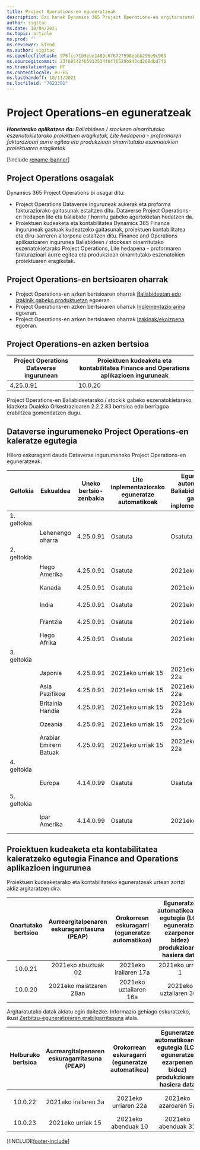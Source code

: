 ```yaml
---
title: Project Operations-en eguneratzeak
description: Gai honek Dynamics 365 Project Operations-en argitaratutako bertsioei buruzko informazioa eskaintzen du.
author: sigitac
ms.date: 10/04/2021
ms.topic: article
ms.prod: ''
ms.reviewer: kfend
ms.author: sigitac
ms.openlocfilehash: 970fcc71b3ebe1489c676727598ebbb296e9c989
ms.sourcegitcommit: 23f68542fb5913534f0f76529b843cd268dbd7f6
ms.translationtype: HT
ms.contentlocale: eu-ES
ms.lasthandoff: 10/11/2021
ms.locfileid: "7623301"
---
```

# <a name="project-operations-updates"></a>Project Operations-en eguneratzeak

_**Honetarako aplikatzen da:** Baliabideen / stockean oinarritutako eszenatokietarako proiektuen eragiketak, Lite hedapena - proformaren fakturazioari aurre egitea eta produkzioan oinarritutako eszenatokien proiektuaren eragiketak_

[!include [rename-banner](~/includes/cc-data-platform-banner.md)]

## <a name="project-operations-components"></a>Project Operations osagaiak

Dynamics 365 Project Operations bi osagai ditu:

- Project Operations Dataverse inguruneak aukerak eta proforma fakturaziorako gaitasunak estaltzen ditu. Dataverse Project Operations-en hedapen lite eta baliabide / hornitu gabeko agertokietan hedatzen da.
- Proiektuen kudeaketa eta kontabilitatea Dynamics 365 Finance inguruneak gastuak kudeatzeko gaitasunak, proiektuen kontabilitatea eta diru-sarreren aitorpena estaltzen ditu. Finance and Operations aplikazioaren ingurunea Baliabideen / stockean oinarritutako eszenatokietarako Project Operations, Lite hedapena - proformaren fakturazioari aurre egitea eta produkzioan oinarritutako eszenatokien proiektuaren eragiketak.

## <a name="project-operations-release-notes"></a>Project Operations-en bertsioaren oharrak
- Project Operations-en azken bertsioaren oharrak [Baliabideetan edo izakinik gabeko produktuetan](whats-new-oct-2021-resource-based.md) egoeran.
- Project Operations-en azken bertsioaren oharrak [Inplementazio arina](../pro/whats-new/whats-new-oct-2021-lite.md) egoeran.
- Project Operations-en azken bertsioaren oharrak [Izakinak/ekoizpena](../prod-pma/whats-new/whats-new-jul-2021-stocked.md) egoeran.

## <a name="project-operations-latest-version"></a>Project Operations-en azken bertsioa

| Project Operations Dataverse ingurunean | Proiektuen kudeaketa eta kontabilitatea Finance and Operations aplikazioen inguruneak | 
| --- | --- |
| 4.25.0.91 | 10.0.20 |

Project Operations-en Baliabideetarako / stockik gabeko eszenatokietarako, Idazketa Dualeko Orkestrazioaren 2.2.2.83 bertsioa edo berriagoa erabiltzea gomendatzen dugu.

## <a name="release-schedule-for-project-operations-on-dataverse-environment"></a>Dataverse ingurumeneko Project Operations-en kaleratze egutegia

Hilero eskuragarri daude Dataverse ingurumeneko Project Operations-en eguneratzeak. 

| Geltokia | Eskualdea | Uneko bertsio-zenbakia | Lite inplementaziorako eguneratze automatikoak | Eguneratze automatikoak Baliabidea/hornitu gabeko inplementaziorako | Hurrengo bertsio-zenbakia | Hurrengo bertsioa orokorrean eskuragarri |
|-----------|-----------------------|-----------------|--------------------|---------------------|---------------------|---------------------|
| 1. geltokia |   &nbsp;              |    &nbsp;       | &nbsp;             |      &nbsp;         |      &nbsp;         |      &nbsp;         |
|   &nbsp;  | Lehenengo oharra         |  4.25.0.91      | Osatuta           | Osatuta            | TBD                 | 2021eko urriak 29    |
| 2. geltokia |   &nbsp;              |    &nbsp;       | &nbsp;             |      &nbsp;         |      &nbsp;         |      &nbsp;         |
|   &nbsp;  | Hego Amerika         |  4.25.0.91      | Osatuta           | 2021eko urriak 15    | TBD                 | 2021eko urriak 29    |
|   &nbsp;  | Kanada                |  4.25.0.91      | Osatuta           | 2021eko urriak 15    | TBD                 | 2021eko urriak 29    |
|   &nbsp;  | India                 |  4.25.0.91      | Osatuta           | 2021eko urriak 15    | TBD                 | 2021eko urriak 29    |
|   &nbsp;  | Frantzia                |  4.25.0.91      | Osatuta           | 2021eko urriak 15    | TBD                 | 2021eko urriak 29    |
|   &nbsp;  | Hego Afrika          |  4.25.0.91      | Osatuta           | 2021eko urriak 15    | TBD                 | 2021eko urriak 29    |
| 3. geltokia |      &nbsp;           |     &nbsp;      |     &nbsp;         |      &nbsp;         |      &nbsp;         |      &nbsp;         |
|   &nbsp;  | Japonia                 |  4.25.0.91      | 2021eko urriak 15   | 2021eko urriaren 22a    | TBD                 | 2021eko azaroak 5   |
|   &nbsp;  | Asia Pazifikoa          |  4.25.0.91      | 2021eko urriak 15   | 2021eko urriaren 22a    | TBD                 | 2021eko azaroak 5   |
|   &nbsp;  | Britainia Handia         |  4.25.0.91      | 2021eko urriak 15   | 2021eko urriaren 22a    | TBD                 | 2021eko azaroak 5   |
|   &nbsp;  | Ozeania               |  4.25.0.91      | 2021eko urriak 15   | 2021eko urriaren 22a    | TBD                 | 2021eko azaroak 5   |
|   &nbsp;  | Arabiar Emirerri Batuak  |  4.25.0.91      | 2021eko urriak 15   | 2021eko urriaren 22a    | TBD                 | 2021eko azaroak 5   |
| 4. geltokia |     &nbsp;            |     &nbsp;      |     &nbsp;         |      &nbsp;         |      &nbsp;         |      &nbsp;         |
|   &nbsp;  | Europa                |  4.14.0.99      | Osatuta           | Osatuta            | 4.25.0.91           | 2021eko urriak 15    |
| 5. geltokia |     &nbsp;            |     &nbsp;      |     &nbsp;         |      &nbsp;         |      &nbsp;         |      &nbsp;         |
|   &nbsp;  | Ipar Amerika         |  4.14.0.99      | Osatuta           | 2021eko urriak 08    | 4.25.0.91           | 2021eko urriaren 22a    |


## <a name="release-schedule-for-project-management-and-accounting-in-the-finance-and-operations-apps-environment"></a>Proiektuen kudeaketa eta kontabilitatea kaleratzeko egutegia Finance and Operations aplikazioen ingurunea

Proiektuen kudeaketarako eta kontabilitateko eguneratzeak urtean zortzi aldiz argitaratzen dira.

|Onartutako bertsioa| Aurreargitalpenaren eskuragarritasuna (PEAP) | Orokorrean eskuragarri (eguneratze automatikoa) | Eguneratze automatikoaren egutegia (LCS eguneratze ezarpenen bidez) produkzioaren hasiera data |   Zerbitzuaren amaiera   |
|:---------------:|:---------------------------:|:---------------------------------:|:--------------------------------------------------------------------:|:------------------:|
|    10.0.21      |         2021eko abuztuak 02     |           2021eko irailaren 17a      |                             2021eko urriak 1                          |  2021eko abenduak 10 |
|    10.0.20      |         2021eko maiatzaren 28an        |           2021eko uztailaren 16a           |                             2021eko uztailaren 30a                            |  2021eko urriaren 22a  |

Argitaratutako datak aldatu egin daitezke. Informazio gehiago eskuratzeko, ikusi [Zerbitzu-eguneratzearen erabilgarritasuna](/dynamics365/fin-ops-core/fin-ops/get-started/public-preview-releases?toc=%2fdynamics365%2ffinance%2ftoc.json) atala.

|Helburuko bertsioa | Aurreargitalpenaren eskuragarritasuna (PEAP) | Orokorrean eskuragarri (eguneratze automatikoa) | Eguneratze automatikoaren egutegia (LCS eguneratze ezarpenen bidez) produkzioaren hasiera data |   Zerbitzuaren amaiera   |
|:---------------:|:---------------------------:|:---------------------------------:|:--------------------------------------------------------------------:|:------------------:|
|     10.0.22     |      2021eko irailaren 3a      |          2021eko urriaren 22a         |                           2021eko azaroaren 5a                           |  2022eko urtarrilaren 14  |
|     10.0.23     |      2021eko urriak 15       |        2021eko abenduak 10          |                          2021eko abenduak 31                           | 2022ko martxoak 18     |

[!INCLUDE[footer-include](../includes/footer-banner.md)]
